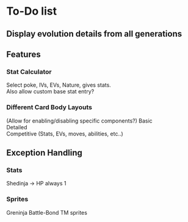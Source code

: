 # To-Do list

## Display evolution details from all generations

## Features
### Stat Calculator
Select poke, IVs, EVs, Nature, gives stats.\
Also allow custom base stat entry?

### Different Card Body Layouts
(Allow for enabling/disabling specific components?)
Basic\
Detailed\
Competitive (Stats, EVs, moves, abilities, etc..)

## Exception Handling

### Stats
Shedinja -> HP always 1

### Sprites
Greninja Battle-Bond
TM sprites